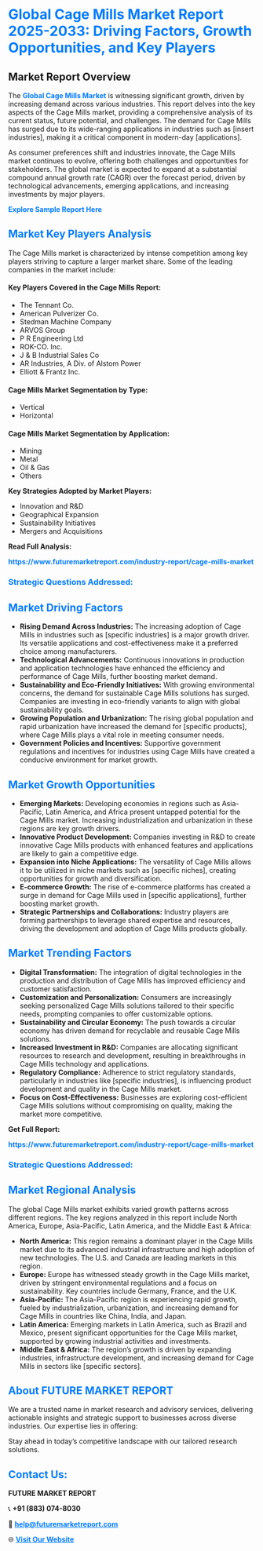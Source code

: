 <h1 style="color: #007BFF;">Global Cage Mills Market Report 2025-2033: Driving Factors, Growth Opportunities, and Key Players</h1>

<section id="overview">
<h2>Market Report Overview</h2>
<p>The <a href="https://www.futuremarketreport.com/industry-report/cage-mills-market" style="color: #007BFF; text-decoration: none;"><strong>Global Cage Mills Market</strong></a> is witnessing significant growth, driven by increasing demand across various industries. This report delves into the key aspects of the Cage Mills market, providing a comprehensive analysis of its current status, future potential, and challenges. The demand for Cage Mills has surged due to its wide-ranging applications in industries such as [insert industries], making it a critical component in modern-day [applications].</p>
<p>As consumer preferences shift and industries innovate, the Cage Mills market continues to evolve, offering both challenges and opportunities for stakeholders. The global market is expected to expand at a substantial compound annual growth rate (CAGR) over the forecast period, driven by technological advancements, emerging applications, and increasing investments by major players.</p>
</section>

<section id="overview">
<p><a href="https://www.futuremarketreport.com/request-sample/reportId=55034" style="color: #007BFF; text-decoration: none;"><strong>Explore Sample Report Here</strong></a></p>
</section>

<section id="key-players">
<h2 style="color: #007BFF;">Market Key Players Analysis</h2>
<p>The Cage Mills market is characterized by intense competition among key players striving to capture a larger market share. Some of the leading companies in the market include:</p>
<h4>Key Players Covered in the Cage Mills Report:</h4>
<ul><li>The Tennant Co.</li><li>American Pulverizer Co.</li><li>Stedman Machine Company</li><li>ARVOS Group</li><li>P R Engineering Ltd</li><li>ROK-CO. Inc.</li><li>J &amp; B Industrial Sales Co</li><li>AR Industries, A Div. of Alstom Power</li><li>Elliott &amp; Frantz Inc.</li></ul>
<h4>Cage Mills Market Segmentation by Type:</h4>
<ul><li>Vertical</li><li>Horizontal</li></ul>

<h4>Cage Mills Market Segmentation by Application:</h4>
<ul><li>Mining</li><li>Metal</li><li>Oil &amp; Gas</li><li>Others</li></ul>
<p><strong>Key Strategies Adopted by Market Players:</strong></p>
<ul>
<li>Innovation and R&D</li>
<li>Geographical Expansion</li>
<li>Sustainability Initiatives</li>
<li>Mergers and Acquisitions</li>
</ul>
</section>

<section>
<p><strong>Read Full Analysis: </strong></p><a href="https://www.futuremarketreport.com/industry-report/cage-mills-market" style="color: #007BFF; text-decoration: none;"><strong>https://www.futuremarketreport.com/industry-report/cage-mills-market</strong></a>
<h3 style="color: #007BFF;">Strategic Questions Addressed:</h3>
</section>

<section id="driving-factors">
<h2 style="color: #007BFF;">Market Driving Factors</h2>
<ul>
<li><strong>Rising Demand Across Industries:</strong> The increasing adoption of Cage Mills in industries such as [specific industries] is a major growth driver. Its versatile applications and cost-effectiveness make it a preferred choice among manufacturers.</li>
<li><strong>Technological Advancements:</strong> Continuous innovations in production and application technologies have enhanced the efficiency and performance of Cage Mills, further boosting market demand.</li>
<li><strong>Sustainability and Eco-Friendly Initiatives:</strong> With growing environmental concerns, the demand for sustainable Cage Mills solutions has surged. Companies are investing in eco-friendly variants to align with global sustainability goals.</li>
<li><strong>Growing Population and Urbanization:</strong> The rising global population and rapid urbanization have increased the demand for [specific products], where Cage Mills plays a vital role in meeting consumer needs.</li>
<li><strong>Government Policies and Incentives:</strong> Supportive government regulations and incentives for industries using Cage Mills have created a conducive environment for market growth.</li>
</ul>
</section>

<section id="growth-opportunities">
<h2 style="color: #007BFF;">Market Growth Opportunities</h2>
<ul>
<li><strong>Emerging Markets:</strong> Developing economies in regions such as Asia-Pacific, Latin America, and Africa present untapped potential for the Cage Mills market. Increasing industrialization and urbanization in these regions are key growth drivers.</li>
<li><strong>Innovative Product Development:</strong> Companies investing in R&D to create innovative Cage Mills products with enhanced features and applications are likely to gain a competitive edge.</li>
<li><strong>Expansion into Niche Applications:</strong> The versatility of Cage Mills allows it to be utilized in niche markets such as [specific niches], creating opportunities for growth and diversification.</li>
<li><strong>E-commerce Growth:</strong> The rise of e-commerce platforms has created a surge in demand for Cage Mills used in [specific applications], further boosting market growth.</li>
<li><strong>Strategic Partnerships and Collaborations:</strong> Industry players are forming partnerships to leverage shared expertise and resources, driving the development and adoption of Cage Mills products globally.</li>
</ul>
</section>

<section id="trending-factors">
<h2 style="color: #007BFF;">Market Trending Factors</h2>
<ul>
<li><strong>Digital Transformation:</strong> The integration of digital technologies in the production and distribution of Cage Mills has improved efficiency and customer satisfaction.</li>
<li><strong>Customization and Personalization:</strong> Consumers are increasingly seeking personalized Cage Mills solutions tailored to their specific needs, prompting companies to offer customizable options.</li>
<li><strong>Sustainability and Circular Economy:</strong> The push towards a circular economy has driven demand for recyclable and reusable Cage Mills solutions.</li>
<li><strong>Increased Investment in R&D:</strong> Companies are allocating significant resources to research and development, resulting in breakthroughs in Cage Mills technology and applications.</li>
<li><strong>Regulatory Compliance:</strong> Adherence to strict regulatory standards, particularly in industries like [specific industries], is influencing product development and quality in the Cage Mills market.</li>
<li><strong>Focus on Cost-Effectiveness:</strong> Businesses are exploring cost-efficient Cage Mills solutions without compromising on quality, making the market more competitive.</li>
</ul>
</section>

<section>
<p><strong>Get Full Report: </strong></p><a href="https://www.futuremarketreport.com/industry-report/cage-mills-market" style="color: #007BFF; text-decoration: none;"><strong>https://www.futuremarketreport.com/industry-report/cage-mills-market</strong></a>
<h3 style="color: #007BFF;">Strategic Questions Addressed:</h3>
</section>


<section id="regional-analysis">
<h2 style="color: #007BFF;">Market Regional Analysis</h2>
<p>The global Cage Mills market exhibits varied growth patterns across different regions. The key regions analyzed in this report include North America, Europe, Asia-Pacific, Latin America, and the Middle East & Africa:</p>
<ul>
<li><strong>North America:</strong> This region remains a dominant player in the Cage Mills market due to its advanced industrial infrastructure and high adoption of new technologies. The U.S. and Canada are leading markets in this region.</li>
<li><strong>Europe:</strong> Europe has witnessed steady growth in the Cage Mills market, driven by stringent environmental regulations and a focus on sustainability. Key countries include Germany, France, and the U.K.</li>
<li><strong>Asia-Pacific:</strong> The Asia-Pacific region is experiencing rapid growth, fueled by industrialization, urbanization, and increasing demand for Cage Mills in countries like China, India, and Japan.</li>
<li><strong>Latin America:</strong> Emerging markets in Latin America, such as Brazil and Mexico, present significant opportunities for the Cage Mills market, supported by growing industrial activities and investments.</li>
<li><strong>Middle East & Africa:</strong> The region’s growth is driven by expanding industries, infrastructure development, and increasing demand for Cage Mills in sectors like [specific sectors].</li>
</ul>
</section>

<footer>
<h2 style="color: #007BFF;">About FUTURE MARKET REPORT</h2>
<p>We are a trusted name in market research and advisory services, delivering actionable insights and strategic support to businesses across diverse industries. Our expertise lies in offering:</p>

<p>Stay ahead in today’s competitive landscape with our tailored research solutions.</p>

<h2 style="color: #007BFF;">Contact Us:</h2>
<p><strong>FUTURE MARKET REPORT</strong></p>
<p>📞 <strong>+91 (883) 074-8030</strong></p>
<p>📧 <strong><a href="mailto:help@futuremarketreport.com" style="color: #007BFF;">help@futuremarketreport.com</a></strong></p>
<p>🌐 <strong><a href="https://www.futuremarketreport.com/" style="color: #007BFF;">Visit Our Website</a></strong></p>
</footer>